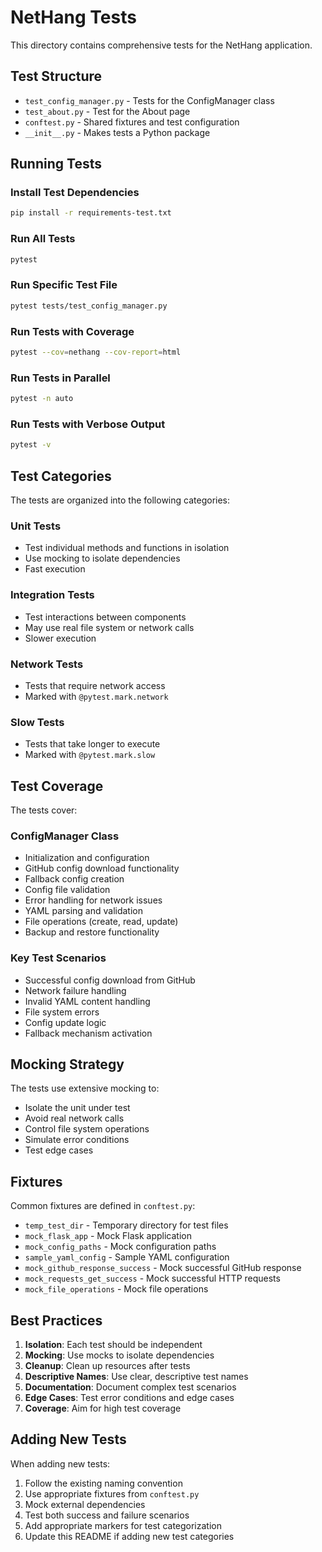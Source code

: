 # NetHang Tests

This directory contains comprehensive tests for the NetHang application.

## Test Structure

- `test_config_manager.py` - Tests for the ConfigManager class
- `test_about.py` - Test for the About page
- `conftest.py` - Shared fixtures and test configuration
- `__init__.py` - Makes tests a Python package

## Running Tests

### Install Test Dependencies

```bash
pip install -r requirements-test.txt
```

### Run All Tests

```bash
pytest
```

### Run Specific Test File

```bash
pytest tests/test_config_manager.py
```

### Run Tests with Coverage

```bash
pytest --cov=nethang --cov-report=html
```

### Run Tests in Parallel

```bash
pytest -n auto
```

### Run Tests with Verbose Output

```bash
pytest -v
```

## Test Categories

The tests are organized into the following categories:

### Unit Tests
- Test individual methods and functions in isolation
- Use mocking to isolate dependencies
- Fast execution

### Integration Tests
- Test interactions between components
- May use real file system or network calls
- Slower execution

### Network Tests
- Tests that require network access
- Marked with `@pytest.mark.network`

### Slow Tests
- Tests that take longer to execute
- Marked with `@pytest.mark.slow`

## Test Coverage

The tests cover:

### ConfigManager Class
- Initialization and configuration
- GitHub config download functionality
- Fallback config creation
- Config file validation
- Error handling for network issues
- YAML parsing and validation
- File operations (create, read, update)
- Backup and restore functionality

### Key Test Scenarios
- Successful config download from GitHub
- Network failure handling
- Invalid YAML content handling
- File system errors
- Config update logic
- Fallback mechanism activation

## Mocking Strategy

The tests use extensive mocking to:

- Isolate the unit under test
- Avoid real network calls
- Control file system operations
- Simulate error conditions
- Test edge cases

## Fixtures

Common fixtures are defined in `conftest.py`:

- `temp_test_dir` - Temporary directory for test files
- `mock_flask_app` - Mock Flask application
- `mock_config_paths` - Mock configuration paths
- `sample_yaml_config` - Sample YAML configuration
- `mock_github_response_success` - Mock successful GitHub response
- `mock_requests_get_success` - Mock successful HTTP requests
- `mock_file_operations` - Mock file operations

## Best Practices

1. **Isolation**: Each test should be independent
2. **Mocking**: Use mocks to isolate dependencies
3. **Cleanup**: Clean up resources after tests
4. **Descriptive Names**: Use clear, descriptive test names
5. **Documentation**: Document complex test scenarios
6. **Edge Cases**: Test error conditions and edge cases
7. **Coverage**: Aim for high test coverage

## Adding New Tests

When adding new tests:

1. Follow the existing naming convention
2. Use appropriate fixtures from `conftest.py`
3. Mock external dependencies
4. Test both success and failure scenarios
5. Add appropriate markers for test categorization
6. Update this README if adding new test categories